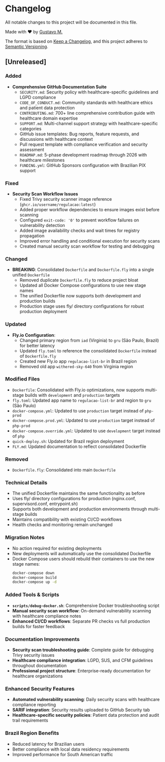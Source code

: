 # Changelog

All notable changes to this project will be documented in this file.

Made with ❤️ by [Gustavo M.](https://github.com/guztaver)

The format is based on [Keep a Changelog](https://keepachangelog.com/en/1.0.0/),
and this project adheres to [Semantic Versioning](https://semver.org/spec/v2.0.0.html).

## [Unreleased]

### Added
- **Comprehensive GitHub Documentation Suite**
  - `SECURITY.md`: Security policy with healthcare-specific guidelines and LGPD compliance
  - `CODE_OF_CONDUCT.md`: Community standards with healthcare ethics and patient data protection
  - `CONTRIBUTING.md`: 700+ line comprehensive contribution guide with healthcare domain expertise
  - `SUPPORT.md`: Multi-channel support strategy with healthcare-specific categories
  - GitHub issue templates: Bug reports, feature requests, and discussions with healthcare context
  - Pull request template with compliance verification and security assessment
  - `ROADMAP.md`: 5-phase development roadmap through 2026 with healthcare milestones
  - `FUNDING.yml`: GitHub Sponsors configuration with Brazilian PIX support

### Fixed
- **Security Scan Workflow Issues**
  - Fixed Trivy security scanner image reference (`ghcr.io/username/regulacao:latest`)
  - Added proper workflow dependencies to ensure images exist before scanning
  - Configured `exit-code: '0'` to prevent workflow failures on vulnerability detection
  - Added image availability checks and wait times for registry propagation
  - Improved error handling and conditional execution for security scans
  - Created manual security scan workflow for testing and debugging

### Changed
- **BREAKING**: Consolidated `Dockerfile` and `Dockerfile.fly` into a single unified `Dockerfile`
  - Removed duplicate `Dockerfile.fly` to reduce project bloat
  - Updated all Docker Compose configurations to use new stage names
  - The unified Dockerfile now supports both development and production builds
  - Production stage uses fly/ directory configurations for robust production deployment

### Updated
- **Fly.io Configuration**: 
  - Changed primary region from `iad` (Virginia) to `gru` (São Paulo, Brazil) for better latency
  - Updated `fly.toml` to reference the consolidated `Dockerfile` instead of `Dockerfile.fly`
  - Created new Fly.io app `regulacao-list-br` in Brazil region
  - Removed old app `withered-sky-640` from Virginia region

### Modified Files
- `Dockerfile`: Consolidated with Fly.io optimizations, now supports multi-stage builds with `development` and `production` targets
- `fly.toml`: Updated app name to `regulacao-list-br` and region to `gru` (São Paulo)
- `docker-compose.yml`: Updated to use `production` target instead of `php-prod`
- `docker-compose.prod.yml`: Updated to use `production` target instead of `php-prod`
- `docker-compose.override.yml`: Updated to use `development` target instead of `php`
- `quick-deploy.sh`: Updated for Brazil region deployment
- `FLY.md`: Updated documentation to reflect consolidated Dockerfile

### Removed
- `Dockerfile.fly`: Consolidated into main `Dockerfile`

### Technical Details
- The unified Dockerfile maintains the same functionality as before
- Uses fly/ directory configurations for production (nginx.conf, supervisord.conf, entrypoint.sh)
- Supports both development and production environments through multi-stage builds
- Maintains compatibility with existing CI/CD workflows
- Health checks and monitoring remain unchanged

### Migration Notes
- No action required for existing deployments
- New deployments will automatically use the consolidated Dockerfile
- Docker Compose users should rebuild their containers to use the new stage names:
  ```bash
  docker-compose down
  docker-compose build
  docker-compose up -d
  ```

### Added Tools & Scripts
- **`scripts/debug-docker.sh`**: Comprehensive Docker troubleshooting script
- **Manual security scan workflow**: On-demand vulnerability scanning with healthcare compliance notes
- **Enhanced CI/CD workflows**: Separate PR checks vs full production builds for faster feedback

### Documentation Improvements
- **Security scan troubleshooting guide**: Complete guide for debugging Trivy security issues
- **Healthcare compliance integration**: LGPD, SUS, and CFM guidelines throughout documentation
- **Professional project structure**: Enterprise-ready documentation for healthcare organizations

### Enhanced Security Features
- **Automated vulnerability scanning**: Daily security scans with healthcare compliance reporting
- **SARIF integration**: Security results uploaded to GitHub Security tab
- **Healthcare-specific security policies**: Patient data protection and audit trail requirements

### Brazil Region Benefits
- Reduced latency for Brazilian users
- Better compliance with local data residency requirements
- Improved performance for South American traffic